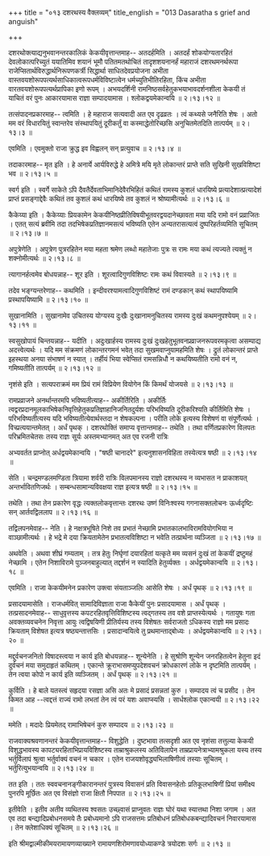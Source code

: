 +++
title = "०१३ दशरथस्य वैक्लव्यम्"
title_english = "013 Dasaratha s grief and anguish"

+++


दशरथोक्त्याद्यनुभवानन्तरकालिकं केकयीवृत्तान्तमाह-- अतदर्हमिति । अतदर्हं
शोकयोग्यतारहितं देवलोकात्परिच्युतं ययातिमिव शयानं भूमौ पतितमतथोचितं
तादृशशयनानर्हं महाराजं दशरथमनर्थरूपा
राजेप्सितार्थविरुद्धार्थनिरूपणकर्त्री सिद्धार्था साधितदेवप्रयोजना अभीता
वास्तवयशोरूपपत्यर्थसाधिकात्वरूपधर्मविविष्टात्वेन धर्मच्युतिभीतिरहिता,
किंच अभीता वारतवयशोरूपपत्यर्थप्रापिका इणो रूपम् । अभयदर्शिनी
रामनिष्ठसर्वहेतुकभयाभावदर्शनशीला केकयी तं याचितं वरं पुनः आकारयामास
राज्ञा सम्पादयामास । श्लोकद्वयमेकान्वयि  ॥  २।१३।१२  ॥   

  

तत्संपादनप्रकारमाह-- त्वमिति । हे महाराज सत्यवादी अत एव दृढव्रतः । त्वं
कथ्यसे जनैरिति शेषः । अतो मम वरं विधारयितुं स्वान्तरेव संस्थापयितुं
दूरीकर्तुं वा कस्माद्धेतोरिच्छसि अनुचितमेतदिति तात्पर्यम्  ॥  २।१३।३  ॥   

  

एवमिति । एवमुक्तो राजा क्रुद्ध इव विह्वलन् सन् प्रत्युवाच  ॥  २।१३।४  ॥   

  

तदाकारमाह-- मृत इति । हे अनार्ये आर्यविरुद्धे हे अमित्रे मयि मृते
लोकान्तरं प्राप्ते सति सुखिनी सुखविशिष्टा भव  ॥  २।१३।५  ॥   

  

स्वर्ग इति । स्वर्गे साकेते ऽपि दैवतैर्देवताभिमानिदेवैरभिहितं कथितं
रामस्य कुशलं धारयिष्ये प्रत्यादेशात्प्रत्यादेशं प्राप्तं प्रसङ्गाद्देवैः
कथितं तव कुशलं कथं धारयिष्ये तव कुशलं न श्रोष्यामीत्यर्थः  ॥  २।१३।६  ॥   

  

कैकेय्या इति । कैकेय्याः प्रियकामेन
केकयीनिष्ठप्रीतिविषयीभूतवरद्वयदानेच्छावता मया यदि रामो वनं प्रव्राजितः ।
एतत् सत्यं ब्रवीमि तदा तदभिषेकप्रतिज्ञानमसत्यं भविष्यति एतेन
अन्यतरासत्यत्वं दुष्परिहर्तव्यमिति सूचितम्  ॥  २।१३।७  ॥   

  

अपुत्रेणेति । अपुत्रेण पुत्ररहितेन मया महता श्रमेण लब्धो महातेजाः पुत्रः
स रामः मया कथं त्यज्यते त्यक्तुं न शक्नोमीत्यर्थः  ॥  २।१३।८  ॥   

  

त्यागानर्हत्वमेव बोधयन्नाह-- शूर इति । शूरत्वादिगुणविशिष्टः रामः कथं
विवास्यते  ॥  २।१३।९  ॥   

  

तदेव भङ्ग्यन्तरेणाह-- कथमिति । इन्दीवरश्यामत्वादिगुणविशिष्टं रामं
दण्डकान् कथं स्थापयिष्यामि प्रस्थापयिष्यामि  ॥  २।१३।१०  ॥   

  

सुखानामिति । सुखानामेव उचितस्य योग्यस्य दुःखैः दुःखानामनुचितस्य रामस्य
दुःखं कथमनुपश्येयम्  ॥  २।१३।११  ॥   

  

स्वसुखोपायं चिन्तयन्नाह-- यदीति । अदुःखार्हस्य रामस्य दुःखं
दुःखहेतुभूतवनप्रव्राजनरूपवरमकृत्वा असम्पाद्य अदत्त्वेत्यर्थः । यदि मम
संक्रमणं लोकान्तरगमनं भवेत् तदा सुखमवाप्नुयामहमिति शेषः । द्रुतं
लोकान्तरं प्राप्ते इहस्थया अनया संभाषणं न स्यात् । तर्हीयं भिया
स्वेप्सितं रामसन्निधौ न कथयिष्यतीति रामो वनं न, गमिष्यतीति तात्पर्यम्  ॥ 
२।१३।१२  ॥   

  

नृशंसे इति । सत्यपराक्रमं मम प्रियं रामं विप्रियेण वियोगेन किं किमर्थं
योजयसे  ॥  २।१३।१३  ॥   

  

रामप्रव्राजने अनर्थान्तरमपि भविष्यतीत्याह-- अकीर्तिरिति । अकीर्तिः
त्वद्वरप्रदानमूलकाभिषेकनिवृत्तिहेतुकप्रतिज्ञाहानिजनितदुर्यशः परिभविष्यति
दूरीकरिश्यति कीर्तिमिति शेषः । परिभविष्यतीत्यस्य यदि
भविष्यतीत्येवार्थस्तदा न शेषकल्पना । परीति लोके इत्यस्य विशेषणं वा
संपूर्णेत्यर्थः । विच्प्रत्ययान्तमेतत् । अर्धं पृथक् । दशरथोक्तिं समाप्य
वृत्तान्तमाह-- तथेति । तथा वर्णितप्रकारेण विलपतः परिभ्रमितचेतसः तस्य
राज्ञः सूर्यः अस्तमभ्यानमत् अत एव रजनी रात्रिः  

अभ्यवर्तत प्राप्नोत् अर्धद्वयमेकान्वयि । "षष्ठी चानादरे"
इत्यनुशासनविहिता तस्येत्यत्र षष्ठी  ॥  २।१३।१४  ॥   

  

सेति । चन्द्रमण्डलमण्डिता त्रियामा शर्वरी रात्रिः विलपमानस्य राज्ञो
दशरथस्य न व्यभासत न प्राकाशयत् अन्तर्भावितणिजर्थः ।
सम्बन्धसामान्यविवक्षया राज्ञ इत्यत्र षष्ठी  ॥  २।१३।१५  ॥   

  

तथेति । तथा तेन प्रकारेण वृद्धः त्यक्तलोकवृत्तान्तः दशरथः उष्णं
विनिःश्वस्य गगनासक्तलोचनः ऊर्ध्वदृष्टिः सन् आर्तवद्विललाप  ॥  २।१३।१६
 ॥   

  

तद्विलपनमेवाह-- नेति । हे नक्षत्रभूषिते निशे तव प्रभातं नेच्छामि
प्रभातकालभाविरामवियोगभिया न वाञ्छामीत्यर्थः । हे भद्रे मे दया
क्रियतामेतेन प्रभातत्वविशिष्टा न भवेति तत्प्रार्थना व्यञ्जिता  ॥  २।१३।१७
 ॥   

  

अथवेति । अथवा शीघ्रं गम्यताम् । तत्र हेतुः निर्घृणां दयारहितां यत्कृते
मम व्यसनं दुःखं तां केकयीं द्रष्टुमहं नेच्छामि । एतेन निशाविरामे
पुञ्जनबाहुल्यात् तद्दर्शनं न स्यादिति हेतुर्व्यक्तः । अर्धद्वयमेकान्वयि
 ॥  २।१३।१८  ॥   

  

एवमिति । राजा केकयीमनेन प्रकारेण उक्त्वा संयताञ्जलिः आसेति शेषः । अर्धं
पृथक्  ॥  २।१३।१९  ॥   

  

प्रसादयामासेति । राजधर्मवित् सामादिविज्ञाता राजा कैकेयीं पुनः
प्रसादयामास । अर्धं पृथक् । तत्प्रसादनमेवाह-- साधुवृत्तस्य
कपटरहितवृत्तिविशिष्टस्य त्वद्गतस्य तव वशे प्राप्तस्येत्यर्थः । गतायुषः
गता अवक्तव्यवचनेन निवृत्ता आयुः त्वद्विषयिणी प्रीतिर्यस्य तस्य विशेषतः
सर्वराजतो ऽधिकस्य राज्ञो मम प्रसादः क्रियताम् विशेषत इत्यत्र
षष्ठ्यन्तात्तसिः । प्रसादान्वयित्वे तु प्रथमान्ताद्बोध्यः ।
अर्धद्वयमेकान्वयि  ॥  २।१३।२०  ॥   

  

मद्दुर्वचनजनितो विषादस्त्वया न कार्य इति बोधयन्नाह-- शून्येनेति । हे
सुश्रोणि शून्येन जनरहितत्वेन हेतुना इदं दुर्वचनं मया समुदाहृतं कथितम् ।
एकान्ते क्रूराभासमप्युपदेशवचनं क्रोधकारणं लोके न दृष्टमिति तात्पर्यम् ।
तेन त्वया कोपो न कार्य इति व्यञ्जितम् । अर्धं पृथक्  ॥  २।१३।२१  ॥   

  

कुर्विति । हे बाले यतस्त्वं सहृदया रसज्ञा असि अतः मे प्रसादं प्रसन्नतां
कुरु । सम्पादय त्वं च प्रसीद । तेन किमत आह --त्वद्दत्तं राज्यं रामो
लभतां तेन त्वं परं यशः अवाप्स्यसि । सार्धश्लोक एकान्वयी  ॥  २।१३।२२  ॥   

  

ममेति । मदादेः प्रियमेतद् रामाभिषेचनं कुरु सम्पादय  ॥  २।१३।२३  ॥   

  

राजवाक्यश्रवणानन्तरं केकयीवृत्तान्तमाह-- विशुद्धेति । दुष्टभावा तत्सदृशी
अत एव नृशंसा तत्तुल्या केकयी विशुद्धभावस्य कापट्यरहिताभिप्रायविशिष्टस्य
ताम्राश्रुकलस्य अतिविलापेन ताम्रप्रायनेत्राभ्यामश्रुकला यस्य तस्य
भर्तुर्विलापं श्रुत्वा भर्तुर्वाक्यं वचनं न चकार । एतेन
राजयशोवृद्ध्यभिलाषिणीत्वं तस्याः सूचितम् । भर्तुरित्युभयान्वयि  ॥ 
२।१३।२४  ॥   

  

तत इति । ततः स्ववचनानङ्गीकारानन्तरं पुत्रस्य विवासनं प्रति विवासनहेतोः
प्रतिकूलभाषिणीं प्रियां समीक्ष्य पुनरपि मूर्छितः अत एव विसंज्ञो राजा
क्षितौ निपपात  ॥  २।१३।२५  ॥   

  

इतीवेति । इतीव अतीव व्यथितस्य श्वसतः उच्छ्वासं प्राप्नुवतः राज्ञः घोरं
यथा स्यात्तथा निशा जगाम । अत एव तदा बन्द्यादिप्रबोधनसमये तैः
प्रबोध्यमानो ऽपि राजसत्तमः प्रतिबोधनं प्रतिबोधकबन्द्यादिवचनं निवारयामास
। तेन क्लेशाधिक्यं सूचितम्  ॥  २।१३।२६  ॥   

  

इति श्रीमद्वाल्मीकीमयरामायणव्याख्याने रामायणशिरोमणावयोध्याकण्डे त्रयोदशः
सर्गः  ॥  २।१३  ॥   

  

  


